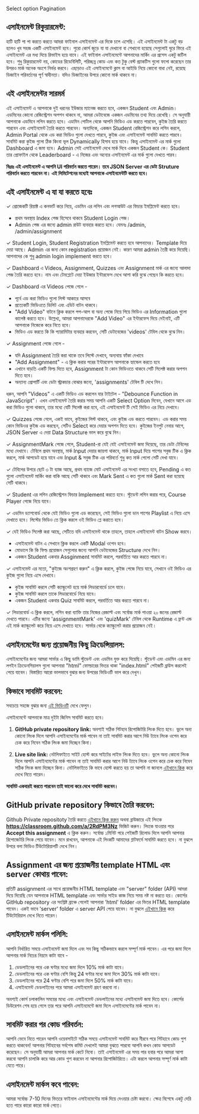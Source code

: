 Select option
Pagination

## এসাইনমেন্ট রিকুয়ারমেন্ট:

হাটি হাটি পা পা করতে করতে আমরা ফাইনাল এসাইনমেন্ট এর দিকে চলে এসেছি। এই এসাইনমেন্ট টা একটু বড় হলেও খুব সহজ একটি এসাইনমেন্ট হবে। পুরো কোর্স জুড়ে যা যা দেখানো বা শেখানো হয়েছে সেগুলোই ঘুরে ফিরে এই এসাইনমেন্ট এর মধ্য দিয়ে রিভাইস হয়ে যাবে। এই ফাইনাল এসাইনমেন্টে আপনাদের মার্কিং এর প্রসেস একটু জটিল হবে। শুধু রিকুয়ারমেন্ট নয়, কোডের রিডেবিলিটি, পরিচ্ছন্ন কোড এবং কত টুকু বেস্ট প্র্যাকটিস গুলো ফলো করেছেন তার উপরও মার্ক অনেক অংশে নির্ভর করবে। এছাড়াও এই এসাইনমেন্টে ক্লাস বা আইডি নিয়ে কোনো বাধা নেই, রয়েছে ডিজাইন পরিবর্তনের পূর্ণ স্বাধীনতা। যদিও ডিজাইনের উপরে কোনো মার্ক থাকবে না।

## এই এসাইনমেন্টর সারমর্ম

এই এসাইনমেন্ট এ আপনাকে দুই ধরনের ইউজার ম্যানেজ করতে হবে, একজন Student এবং Admin। এডমিনের কোনো রেজিস্ট্রেশন অপশন থাকবে না, আমরা ডেটাবেজে একজন এডমিনের তথ্য দিয়ে রেখেছি। সে অনুযায়ী আপনাকে এডমিনে লগিন করতে হবে। এডমিন পোর্টাল থেকে আপনি ভিডিও এড করতে পারবেন, কুইজ তৈরি করতে পারবেন এবং এসাইনমেন্ট তৈরি করতে পারবেন। অন্যদিকে, একজন Student রেজিস্ট্রেশন করে লগিন করলে, Admin Portal থেকে এড করা ভিডিও গুলো দেখতে পারবে, কুইজ এবং এসাইনমেন্ট সাবমিট করতে পারবে। সাবমিট করা কুইজ গুলো ঠিক কিংবা ভূল Dynamically হিসাব হয়ে যাবে। কিন্তু এসাইনমেন্ট এর মার্ক গুলো Dashboard এ জমা হবে। Admin সেই এসাইনমেন্ট দেখে মার্ক দিবে একজন Student কে। Student তার প্রোফাইল থেকে Leaderboard - এ নিজের এবং অন্যের এসাইনমেন্ট এর মার্ক গুলো দেখতে পারব।

**বিঃদ্রঃ এই এসাইনমেন্ট এ আপনি UI পরিবর্তন করতে পারেন। তবে JSON Server এর ডেটা Struture পরিবর্তন করতে পারবেন না। এই লিমিটেশনের মধ্যেই আপনাকে এসাইনমেন্টটি করতে হবে।**

## এই এসাইনমেন্ট এ যা যা করতে হবেঃ

✓ প্রোজেকটি রিয়াক্ট এ কনভার্ট করে নিয়ে, এডমিন এর লগিন এবং লগআউট এর ফিচার ইমপ্লিমেন্ট করতে হবে।

-   প্রথম অবস্থায় Index পেজ হিসেবে থাকবে Student Login পেজ।
-   Admin পেজ এর জন্যে admin রাউট ব্যবহার করতে হবে। যেমনঃ /admin, /admin/assignment

✓ Student Login, Student Registration ইমপ্লিমেন্ট করতে হবে আপনাদের। Template দিয়ে দেয়া আছে। Admin এর জন্য কোন registration প্রয়োজন নেই। কারণ আমরা admin তৈরী করে দিয়েছি। আপনাদের কে শুধু admin login implement করতে হবে।

✓ Dashboard এ Videos, Assignment, Quizzes এবং Assignment মার্ক এর জন্যে আলাদা পেজ তৈরি করতে হবে। নাম এবং টেমপ্লেটে দেয়া ইউজার ইন্টারফেস দেখে আশা করি বুঝে গেছেন কি করতে হবে।

✓ Dashboard এর Videos পেজে গেলে -

-   পূর্বে এড করা ভিডিও গুলো লিস্ট আকারে আসবে
-   প্রত্যেকটি ভিডিওতে ডিলিট এবং এডিট বাটন থাকবে।
-   "Add Video" বাটনে ক্লিক করলে পপ-আপ বা অন্য পেজে নিয়ে গিয়ে ভিডিও এর Information গুলো কালেক্ট করতে হবে। উল্লেখ্য, আমরা আপনাদেরকে "Add Video" এর ইন্টারফেস দিয়ে দেইনাই, এটি আপনাকে নিজেকে করে নিতে হবে।
-   ভিডিও এড করতে কি কি প্যারামিটার ব্যবহার করবেন, সেটি ডেটাবেজের 'videos' টেবিল থেকে বুঝে নিন।

✓ Assignment পেজে গেলে -

-   যদি Assignment তৈরি করা থাকে তবে লিস্টে দেখাবে, অন্যথায় ফাঁকা দেখাবে
-   "Add Assignment" - এ ক্লিক করার পরের ইন্টারফেস আপনাকে হ্যান্ডেল করতে হবে
-   এখানে বাড়তি একটি ফিল্ড দিতে হবে, Assignment টা কোন ভিডিওতে থাকবে সেটি সিলেক্ট করার অপশন দিতে হবে।
-   অন্যান্য প্রোপার্টি এবং ডেটা স্ট্রাকচার বোঝার জন্যে, 'assignments' টেবিল টি দেখে নিন।

ধরুন, আপনি "Videos" এ একটি ভিডিও এড করলেন যার টাইটেল - "Debounce Function in JavaScript"। এখন এসাইনমেন্ট তৈরি করার সময় আপনি একটি Select Option দিবেন, যেখানে আগে এড করা ভিডিও গুলো থাকবে, তার মধ্যে যেটি সিলেক্ট করা হবে, এই এসাইনমেন্ট টি সেই ভিডিও এর নিচে দেখাবে।

✓ Quizzes পেজে গেলে, একই ভাবে, কুইজের লিস্ট থাকবে, এবং কুইজ এড করতে পারবেন। এড করার সময় কোন ভিডিওর কুইজ এড করছেন, সেটিও Select করে দেয়ার অপশন দিতে হবে। কুইজের ইনপুট নেবার আগে, JSON Server এ দেয়া Data Structure ভাল করে বুঝে নিন।

✓ AssignmentMark পেজে গেলে, Student-রা যেই যেই এসাইনমেন্ট জমা দিয়েছে, তার ডেটা টেবিলের মধ্যে দেখাবে। টেবিলে প্রথম অবস্থায়, মার্ক Input দেয়ার জায়গা থাকবে, মার্ক Input দিয়ে পাশের সবুজ টিক এ ক্লিক করলে, মার্ক আপডেট হয়ে যাবে এবং Input & সবুজ টিক এর পরিবর্তে শুধু কত মার্ক পেলো সেটি দেখা যাবে।

✓ টেবিলের উপরে ছোট ৩ টা ব্যাজ আছে, প্রথম ব্যাজে মোট এসাইনমেন্ট এর সংখ্যা বসাতে হবে, Pending এ কত গুলো এসাইনমেন্ট মার্কিং করা বাকি আছে সেটি থাকবে এবং Mark Sent এ কত গুলো মার্ক Sent করা হয়েছে সেটি থাকবে।

✓ Student এর লগিন রেজিস্ট্রেশন ফিচার Implement করতে হবে। স্টুডেন্ট লগিন করার পরে, Course Player পেজে নিয়ে যাবে।

✓ এডমিন ড্যাশবোর্ড থেকে যেই ভিডিও গুলো এড করেছেন, সেই ভিডিও গুলো ডান পাশের Playlist এ নিয়ে এসে দেখাতে হবে। লিস্টের ভিডিও তে ক্লিক করলে ওই ভিডিও প্লে করাতে হবে।

✓ যেই ভিডিও সিলেক্ট করা আছে, সেটিতে যদি এসাইনমেন্ট থাকে তাহলে, তাহলে এসাইনমেন্ট বাটন Show করবে।

-   এসাইনমেন্ট বাটন এ সেখানে ক্লিক করলে একটি Modal ওপেন হবে।
-   মোডালে কি কি ফিল্ড প্রয়োজন সেগুলোর জন্যে আপনি ডেটাবেজের Structure দেখে নিন।
-   একজন Student একবার Assginment সাবমিট করলে, পরবর্তিতে আর করতে পারবে না।

✓ এসাইনমেন্ট এর মতো, "কুইজে অংশগ্রহণ করুন" এ ক্লিক করলে, কুইজ পেজে নিয়ে যাবে, সেখানে ওই ভিডিও এর কুইজ গুলো নিয়ে এসে দেখাবে।

-   কুইজ সাবমিট করলে সেটি ক্যাল্কুলেট হয়ে মার্ক লিডারবোর্ডে চলে যাবে।
-   কুইজ সাবমিট করলে তাকে লিডারবোর্ডে নিয়ে যাবে।
-   একজন Student একবার Quiz সাবমিট করলে, পরবর্তিতে আর করতে পারবে না।

✓ লিডারবোর্ড এ ক্লিক করলে, লগিন করা ব্যাক্তি তার নিজের রেজাল্ট এবং সর্বোচ্চ মার্ক পাওয়া ২০ জনের রেজাল্ট দেখতে পারবে। এটির জন্যে 'assignmentMark' এবং 'quizMark' টেবিল থেকে Runtime এ ফ্রন্ট এন্ড এই মার্ক ক্যাল্কুলেট করে নিয়ে এসে দেখাতে হবে। সার্ভার থেকে ক্যাল্কুলেট করার প্রয়োজন নেই।

## এসাইনমেন্টের জন্য প্রয়োজনীয় কিছু ক্রিডেন্সিয়ালস:

এসাইনমেন্টের জন্য আমরা সার্ভার এ কিছু ডামি স্টুডেন্ট এবং এডমিন যুক্ত করে দিয়েছি। স্টুডেন্ট এবং এডমিন এর জন্য লগইন ক্রিডেনসিয়ালস গুলো আপনারা "html" ফোল্ডারের ভিতর থাকা "index.html" পেইজটি ব্রাউস করলেই পেয়ে যাবেন। বিস্তারিত আরো ভালভাবে বুঝার জন্য উপরের ভিডিওটি ভাল করে দেখুন।

## কিভাবে সাবমিট করবেন:

সবচেয়ে সহজে বুঝার জন্য [এই ভিডিওটি](https://learnwithsumit.com/courses/think-in-a-redux-way/how-to-submit-assignment) দেখে ফেলুন।

এসাইনমেন্টে আপনাকে মাত্র দুইটা জিনিস সাবমিট করতে হবে।

1. **GitHub private repository link:** অবশ্যই সঠিক গিটহাব রিপোজিটরি লিংক দিতে হবে। ভুলে অন্য কোনো লিংক দিলে আপনি এসাইনমেন্টের মার্ক পাবেন না তাই সাবমিট করার আগে নিউ ট্যাবে লিংক ওপেন করে চেক করে নিবেন সঠিক লিংক জমা দিচ্ছেন কিনা।

2. **Live site link:** নেটলিফাইতে সাইট হোস্ট করে সাইটের লাইভ লিংক দিতে হবে। ভুলে অন্য কোনো লিংক দিলে আপনি এসাইনমেন্টের মার্ক পাবেন না তাই সাবমিট করার আগে নিউ ট্যাবে লিংক ওপেন করে চেক করে নিবেন সঠিক লিংক জমা দিচ্ছেন কিনা। নেটলিফাইতে কি ভাবে হোস্ট করতে হয় তা আপনি না জানলে [এইখানে ক্লিক](https://learnwithsumit.com/courses/think-in-a-redux-way/how-to-submit-assignment) করে দেখে নিতে পারেন।

**সাবমিট একবারই করতে পারবেন তাই ভালো করে দেখে সাবমিট করবেন।**

## GitHub private repository কিভাবে তৈরি করবেন:

Github Private repositoty তৈরি করতে [এইখানে ক্লিক করুন](https://classroom.github.com/a/2RdPM3Nz) অথবা ব্রাউজারে এই লিংকে **https://classroom.github.com/a/2RdPM3Nz** ভিজিট করুন। লিংকে যাওয়ার পরে **Accept this assignment** এ ক্লিক করুন। সর্বোচ্চ ১মিনিট পরে পেইজটি রিলোড দিলে আপনি আপনার রিপোজেটরি লিংক পেয়ে যাবেন। মনে রাখবেন, আপনাকে এই লিংকটি আমাদের প্লাটফর্মে সাবমিট করতে হবে। না বুঝলে উপরে বলা ভিডিও টিউটোরিয়ালটি দেখে নিন।

## Assignment এর জন্য প্রয়োজনীয় template HTML এবং server কোথায় পাবেন:

প্রতিটি assignment এর সাথে প্রয়োজনীয় HTML template এবং "server" folder (API) আমরা দিয়ে দিয়েছি যেন আপনাকে HTML template এবং সার্ভার সাইড কাজ নিয়ে সময় নষ্ট না করতে হয়। কোর্সের GitHub repository এর সংশ্লিষ্ট ব্রাঞ্চে গেলেই আপনারা 'html' folder এর ভিতর HTML template পাবেন। একই ভাবে 'server' folder এ server API পেয়ে যাবেন। না বুঝলে [এইখানে ক্লিক](https://learnwithsumit.com/courses/think-in-a-redux-way/how-to-submit-assignment) করে টিউটোরিয়াল দেখে নিতে পারেন।

## এসাইনমেন্ট মার্কস পলিসি:

আপনি নির্ধারিত সময়ে এসাইনমেন্ট জমা দিলে এবং সব কিছু সঠিকভাবে করলে সম্পূর্ণ মার্ক পাবেন। এর পরে জমা দিলে আপনার মার্ক নিচের নিয়মে কাটা যাবে -

1. ডেডলাইনের পরে এক ঘণ্টার মধ্যে জমা দিলে 10% মার্ক কাটা যাবে।
2. ডেডলাইনের পরে এক ঘণ্টার বেশি কিন্তু 24 ঘণ্টার মধ্যে জমা দিলে 30% মার্ক কাটা যাবে।
3. ডেডলাইনের পরে 24 ঘণ্টার বেশি পরে জমা দিলে 50% মার্ক কাটা যাবে।
4. এসাইনমেন্ট ডেডলাইনের পরে আমরা এসাইনমেন্ট গ্রহণ করবো না।

অবশ্যই কোর্স চলাকালিন সময়ের মধ্যে এবং এসাইনমেন্ট ডেডলাইনের মধ্যে এসাইনমেন্ট জমা দিতে হবে। কোর্সের ডিউরেশন শেষ হয়ে গেলে তার পরে আপনি এসাইনমেন্টে জমা দিলে এসাইনমেন্টের মার্ক পাবেন না।

## সাবমিট করার পর কোড পরিবর্তন:

আপনি ভেবে নিতে পারেন আপনি ওয়েবসাইটে সঠিক সময়ে এসাইনমেন্ট সাবমিট করে নীরবে পরে গিটহাবে কোড পুশ করতে থাকবেন! আপনার গিটহাবের সর্বশেষ কমিট দেখলেই আমরা বুঝতে পারবো আপনি কখন কোড আপডেট করেছেন। সে অনুযায়ী আমরা আপনার মার্ক কেটে নিবো। তাই এসাইনমেন্ট এর সময় পার হবার পরে আমরা আশা করবো আপনি চালাকি করে আর কোড পুশ করবেন না আপনার রিপোজিটরিতে। এটা করলে আপনার সম্পূর্ণ মার্ক কাটা যেতে পারে।

## এসাইনমেন্ট মার্কস কবে পাবেন:

আমরা সর্বোচ্চ 7-10 দিনের ভিতরে ফাইনাল এসাইনমেন্টের মার্ক দিয়ে দেওয়ার চেষ্টা করবো। ক্ষেত্র বিশেষে একটু দেরি হতে পারে কারো কারো মার্ক পেতে।
